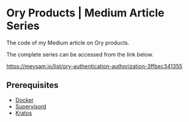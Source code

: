 # Ory Products | Medium Article Series

The code of my Medium article on Ory products.

The complete series can be accessed from the link below.

<https://meysam.io/list/ory-authentication-authorization-3ffbec341355>

## Prerequisites

- [Docker](https://docs.docker.com/engine/install/)
- [Supervisord](http://supervisord.org/)
- [Kratos](https://github.com/ory/kratos/releases/tag/v0.11.1)
